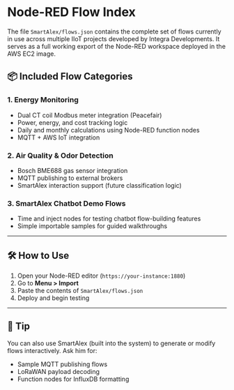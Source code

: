 # Node-RED Flow Index

The file `SmartAlex/flows.json` contains the complete set of flows currently in use across multiple IIoT projects developed by Integra Developments. It serves as a full working export of the Node-RED workspace deployed in the AWS EC2 image.

## 📦 Included Flow Categories

### 1. Energy Monitoring
- Dual CT coil Modbus meter integration (Peacefair)
- Power, energy, and cost tracking logic
- Daily and monthly calculations using Node-RED function nodes
- MQTT + AWS IoT integration

### 2. Air Quality & Odor Detection
- Bosch BME688 gas sensor integration
- MQTT publishing to external brokers
- SmartAlex interaction support (future classification logic)

### 3. SmartAlex Chatbot Demo Flows
- Time and inject nodes for testing chatbot flow-building features
- Simple importable samples for guided walkthroughs


---

## 🛠 How to Use

1. Open your Node-RED editor (`https://your-instance:1880`)
2. Go to **Menu > Import**
3. Paste the contents of `SmartAlex/flows.json`
4. Deploy and begin testing

---

## 🧠 Tip

You can also use SmartAlex (built into the system) to generate or modify flows interactively. Ask him for:
- Sample MQTT publishing flows
- LoRaWAN payload decoding
- Function nodes for InfluxDB formatting
